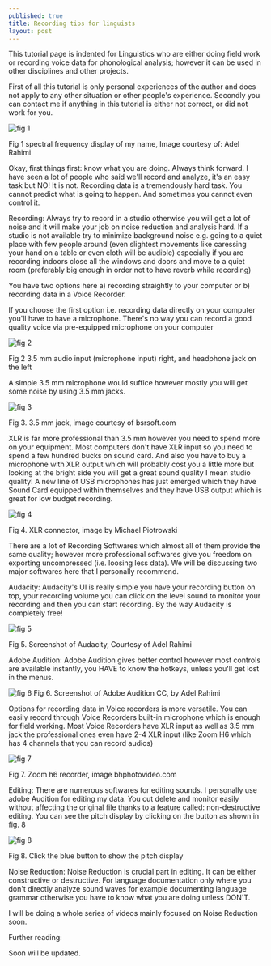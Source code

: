 ```yaml
---
published: true
title: Recording tips for linguists
layout: post
---
```

This tutorial page is indented for Linguistics who are either doing field work or recording voice data for phonological analysis; however it can be used in other disciplines and other projects.

First of all this tutorial is only personal experiences of the author and does not apply to any other situation or other people's experience. Secondly you can contact me if anything in this tutorial is either not correct, or did not work for you.


![fig 1](http://adelr.ir/~linguists/images/image001.jpg)

Fig 1 spectral frequency display of my name, Image courtesy of: Adel Rahimi

Okay, first things first: know what you are doing. Always think forward. I have seen a lot of people who said we'll record and analyze, it's an easy task but NO! It is not. Recording data is a tremendously hard task. You cannot predict what is going to happen. And sometimes you cannot even control it.

Recording: Always try to record in a studio otherwise you will get a lot of noise and it will make your job on noise reduction and analysis hard. If a studio is not available try to minimize background noise e.g. going to a quiet place with few people around (even slightest movements like caressing your hand on a table or even cloth will be audible) especially if you are recording indoors close all the windows and doors and move to a quiet room (preferably big enough in order not to have reverb while recording)

You have two options here a) recording straightly to your computer or b) recording data in a Voice Recorder.

If you choose the first option i.e. recording data directly on your computer you'll have to have a microphone. There's no way you can record a good quality voice via pre-equipped microphone on your computer

![fig 2](http://adelr.ir/~linguists/images/image002.jpg)

Fig 2 3.5 mm audio input (microphone input) right, and headphone jack on the left

A simple 3.5 mm microphone would suffice however mostly you will get some noise by using 3.5 mm jacks.

![fig 3](http://adelr.ir/~linguists/images/image003.jpg)

Fig 3. 3.5 mm jack, image courtesy of bsrsoft.com

XLR is far more professional than 3.5 mm however you need to spend more on your equipment. Most computers don't have XLR input so you need to spend a few hundred bucks on sound card. And also you have to buy a microphone with XLR output which will probably cost you a little more but looking at the bright side you will get a great sound quality I mean studio quality! A new line of USB microphones has just emerged which they have Sound Card equipped within themselves and they have USB output which is great for low budget recording.

![fig 4](http://adelr.ir/~linguists/images/image004.jpg)

Fig 4. XLR connector, image by Michael Piotrowski

There are a lot of Recording Softwares which almost all of them provide the same quality; however more professional softwares give you freedom on exporting uncompressed (i.e. loosing less data). We will be discussing two major softwares here that I personally recommend.

Audacity: Audacity's UI is really simple you have your recording button on top, your recording volume you can click on the level sound to monitor your recording and then you can start recording. By the way Audacity is completely free!

![fig 5](http://adelr.ir/~linguists/images/image005.jpg)

Fig 5. Screenshot of Audacity, Courtesy of Adel Rahimi

Adobe Audition: Adobe Audition gives better control however most controls are available instantly, you HAVE to know the hotkeys, unless you'll get lost in the menus.


![fig 6](http://adelr.ir/~linguists/images/image006.jpg)
Fig 6. Screenshot of Adobe Audition CC, by Adel Rahimi

Options for recording data in Voice recorders is more versatile. You can easily record through Voice Recorders built-in microphone which is enough for field working. Most Voice Recorders have XLR input as well as 3.5 mm jack the professional ones even have 2-4 XLR input (like Zoom H6 which has 4 channels that you can record audios)

![fig 7](http://adelr.ir/~linguists/images/image007.jpg)

Fig 7. Zoom h6 recorder, image bhphotovideo.com

Editing: There are numerous softwares for editing sounds. I personally use adobe Audition for editing my data. You cut delete and monitor easily without affecting the original file thanks to a feature called: non-destructive editing. You can see the pitch display by clicking on the button as shown in fig. 8

![fig 8](http://adelr.ir/~linguists/images/image008.jpg)

Fig 8. Click the blue button to show the pitch display

Noise Reduction: Noise Reduction is crucial part in editing. It can be either constructive or destructive. For language documentation only where you don't directly analyze sound waves for example documenting language grammar otherwise you have to know what you are doing unless DON'T.

I will be doing a whole series of videos mainly focused on Noise Reduction soon.

 

Further reading:

Soon will be updated.